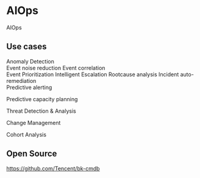 # AIOps
AIOps


## Use cases
Anomaly Detection  
Event noise reduction 
Event correlation  
Event Prioritization
Intelligent Escalation
Rootcause analysis
Incident auto-remediation  
Predictive alerting

Predictive capacity planning

Threat Detection & Analysis

Change Management

Cohort Analysis


## Open Source 
https://github.com/Tencent/bk-cmdb







